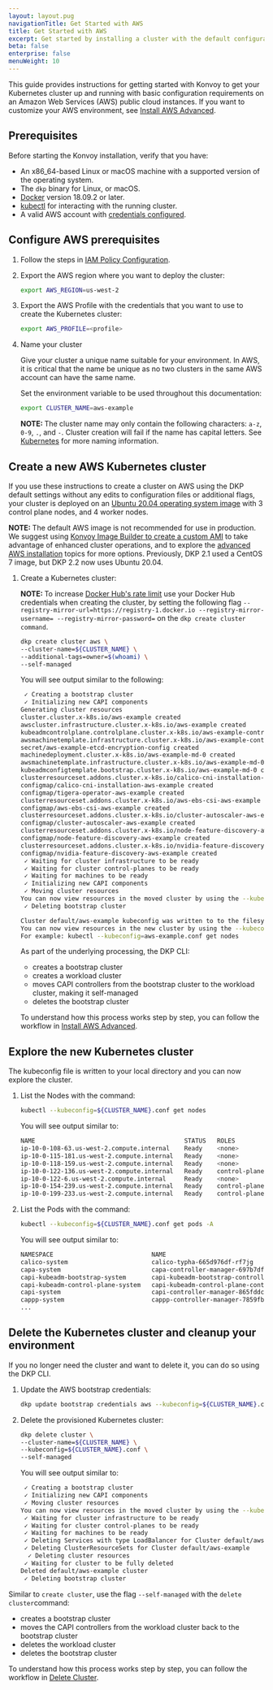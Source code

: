 ```yaml
---
layout: layout.pug
navigationTitle: Get Started with AWS
title: Get Started with AWS
excerpt: Get started by installing a cluster with the default configuration settings on AWS
beta: false
enterprise: false
menuWeight: 10
---
```


This guide provides instructions for getting started with Konvoy to get your Kubernetes cluster up and running with basic configuration requirements on an Amazon Web Services (AWS) public cloud instances. If you want to customize your AWS environment, see [Install AWS Advanced][advanced].

## Prerequisites

Before starting the Konvoy installation, verify that you have:

- An x86_64-based Linux or macOS machine with a supported version of the operating system.
- The `dkp` binary for Linux, or macOS.
- [Docker][install_docker] version 18.09.2 or later.
- [kubectl][install_kubectl] for interacting with the running cluster.
- A valid AWS account with [credentials configured][aws_credentials].

## Configure AWS prerequisites

1.  Follow the steps in [IAM Policy Configuration](../iam-policies).

1.  Export the AWS region where you want to deploy the cluster:

    ```bash
    export AWS_REGION=us-west-2
    ```

1.  Export the AWS Profile with the credentials that you want to use to create the Kubernetes cluster:

    ```bash
    export AWS_PROFILE=<profile>
    ```

1.  Name your cluster

    Give your cluster a unique name suitable for your environment. In AWS, it is critical that the name be unique as no two clusters in the same AWS account can have the same name.

    Set the environment variable to be used throughout this documentation:

    ```bash
    export CLUSTER_NAME=aws-example
    ```
    <p class="message--note"><strong>NOTE: </strong>The cluster name may only contain the following characters: <code>a-z</code>, <code>0-9</code>, <code>.</code>, and <code>-</code>. Cluster creation will fail if the name has capital letters.
    See <a href="https://kubernetes.io/docs/concepts/overview/working-with-objects/names/">Kubernetes</a> for more naming information.
    </p>

## Create a new AWS Kubernetes cluster

If you use these instructions to create a cluster on AWS using the DKP default settings without any edits to configuration files or additional flags, your cluster is deployed on an [Ubuntu 20.04 operating system image][supported-systems] with 3 control plane nodes, and 4 worker nodes.

<p class="message--note"><strong>NOTE: </strong>
The default AWS image is not recommended for use in production. We suggest using <a href="../../../image-builder/create-ami">Konvoy Image Builder to create a custom AMI</a> to take advantage of enhanced cluster operations, and to explore the <a href="../advanced">advanced AWS installation</a> topics for more options. Previously, DKP 2.1 used a CentOS 7 image, but DKP 2.2 now uses Ubuntu 20.04.
</p>

1.  Create a Kubernetes cluster:

    <p class="message--note"><strong>NOTE: </strong>To increase <a href="https://docs.docker.com/docker-hub/download-rate-limit/">Docker Hub's rate limit</a> use your Docker Hub credentials when creating the cluster, by setting the following flag <code>--registry-mirror-url=https://registry-1.docker.io --registry-mirror-username= --registry-mirror-password=</code> on the <code>dkp create cluster command</code>.</p>

    ```bash
    dkp create cluster aws \
    --cluster-name=${CLUSTER_NAME} \
    --additional-tags=owner=$(whoami) \
    --self-managed
    ```

    You will see output similar to the following:

    ```sh
     ✓ Creating a bootstrap cluster
	 ✓ Initializing new CAPI components
	Generating cluster resources
	cluster.cluster.x-k8s.io/aws-example created
	awscluster.infrastructure.cluster.x-k8s.io/aws-example created
	kubeadmcontrolplane.controlplane.cluster.x-k8s.io/aws-example-control-plane created
	awsmachinetemplate.infrastructure.cluster.x-k8s.io/aws-example-control-plane created
	secret/aws-example-etcd-encryption-config created
	machinedeployment.cluster.x-k8s.io/aws-example-md-0 created
	awsmachinetemplate.infrastructure.cluster.x-k8s.io/aws-example-md-0 created
	kubeadmconfigtemplate.bootstrap.cluster.x-k8s.io/aws-example-md-0 created
	clusterresourceset.addons.cluster.x-k8s.io/calico-cni-installation-aws-example created
	configmap/calico-cni-installation-aws-example created
	configmap/tigera-operator-aws-example created
	clusterresourceset.addons.cluster.x-k8s.io/aws-ebs-csi-aws-example created
	configmap/aws-ebs-csi-aws-example created
	clusterresourceset.addons.cluster.x-k8s.io/cluster-autoscaler-aws-example created
	configmap/cluster-autoscaler-aws-example created
	clusterresourceset.addons.cluster.x-k8s.io/node-feature-discovery-aws-example created
	configmap/node-feature-discovery-aws-example created
	clusterresourceset.addons.cluster.x-k8s.io/nvidia-feature-discovery-aws-example created
	configmap/nvidia-feature-discovery-aws-example created
	 ✓ Waiting for cluster infrastructure to be ready
	 ✓ Waiting for cluster control-planes to be ready
	 ✓ Waiting for machines to be ready
	 ✓ Initializing new CAPI components
	 ✓ Moving cluster resources
	You can now view resources in the moved cluster by using the --kubeconfig flag with kubectl. For example: kubectl --kubeconfig=/home/gflorinskaya/repos/advanced-tests/konvoy2-test-v3/aws-example.conf get nodes
	 ✓ Deleting bootstrap cluster

	Cluster default/aws-example kubeconfig was written to to the filesystem.
	You can now view resources in the new cluster by using the --kubeconfig flag with kubectl.
	For example: kubectl --kubeconfig=aws-example.conf get nodes
    ```

    As part of the underlying processing, the DKP CLI:
    - creates a bootstrap cluster
    - creates a workload cluster
    - moves CAPI controllers from the bootstrap cluster to the workload cluster, making it self-managed
    - deletes the bootstrap cluster

    To understand how this process works step by step, you can follow the workflow in [Install AWS Advanced][advanced].

## Explore the new Kubernetes cluster

The kubeconfig file is written to your local directory and you can now explore the cluster.

1.  List the Nodes with the command:

    ```bash
    kubectl --kubeconfig=${CLUSTER_NAME}.conf get nodes
    ```

    You will see output similar to:

    ```sh
	NAME                                         STATUS   ROLES                  AGE   VERSION
	ip-10-0-108-63.us-west-2.compute.internal    Ready    <none>                 59m   v1.23.7
	ip-10-0-115-181.us-west-2.compute.internal   Ready    <none>                 59m   v1.23.7
	ip-10-0-118-159.us-west-2.compute.internal   Ready    <none>                 59m   v1.23.7
	ip-10-0-122-136.us-west-2.compute.internal   Ready    control-plane,master   60m   v1.23.7
	ip-10-0-122-6.us-west-2.compute.internal     Ready    <none>                 59m   v1.23.7
	ip-10-0-154-239.us-west-2.compute.internal   Ready    control-plane,master   59m   v1.23.7
	ip-10-0-199-233.us-west-2.compute.internal   Ready    control-plane,master   57m   v1.23.7
    ```

1.  List the Pods with the command:

    ```bash
    kubectl --kubeconfig=${CLUSTER_NAME}.conf get pods -A
    ```

    You will see output similar to:

    ```sh
    NAMESPACE                           NAME                                                                 READY   STATUS    RESTARTS   AGE
    calico-system                       calico-typha-665d976df-rf7jg                                         1/1     Running   0          60m
    capa-system                         capa-controller-manager-697b7df888-vhcbj                             2/2     Running   0          57m
    capi-kubeadm-bootstrap-system       capi-kubeadm-bootstrap-controller-manager-67d8fc9688-5p65s           1/1     Running   0          57m
    capi-kubeadm-control-plane-system   capi-kubeadm-control-plane-controller-manager-846ff8b565-jqmhd       1/1     Running   0          57m
    capi-system                         capi-controller-manager-865fddc84c-9g7bb                             1/1     Running   0          57m
    cappp-system                        cappp-controller-manager-7859fbbb7f-xjh6k                            1/1     Running   0          56m
    ...
    ```

## Delete the Kubernetes cluster and cleanup your environment

If you no longer need the cluster and want to delete it, you can do so using the DKP CLI.

1.  Update the AWS bootstrap credentials:

    ```bash
    dkp update bootstrap credentials aws --kubeconfig=${CLUSTER_NAME}.conf
    ```

1.  Delete the provisioned Kubernetes cluster:

    ```bash
    dkp delete cluster \
    --cluster-name=${CLUSTER_NAME} \
    --kubeconfig=${CLUSTER_NAME}.conf \
    --self-managed
    ```

    You will see output similar to:

    ```sh
	 ✓ Creating a bootstrap cluster
	 ✓ Initializing new CAPI components
	 ✓ Moving cluster resources
	You can now view resources in the moved cluster by using the --kubeconfig flag with kubectl. For example: kubectl --kubeconfig=aws-example-bootstrap.conf get nodes
	 ✓ Waiting for cluster infrastructure to be ready
	 ✓ Waiting for cluster control-planes to be ready
	 ✓ Waiting for machines to be ready
	 ✓ Deleting Services with type LoadBalancer for Cluster default/aws-example
	 ✓ Deleting ClusterResourceSets for Cluster default/aws-example
	  ✓ Deleting cluster resources
	 ✓ Waiting for cluster to be fully deleted
	Deleted default/aws-example cluster
	 ✓ Deleting bootstrap cluster
    ```

Similar to `create cluster`, use the flag `--self-managed` with the `delete cluster`command:

- creates a bootstrap cluster
- moves the CAPI controllers from the workload cluster back to the bootstrap cluster
- deletes the workload cluster
- deletes the bootstrap cluster

To understand how this process works step by step, you can follow the workflow in [Delete Cluster][advanced_delete].

[advanced]: ../advanced/
[advanced_delete]: ../advanced/delete/
[aws_advanced]: ../advanced
[aws_credentials]: https://docs.aws.amazon.com/cli/latest/userguide/cli-configure-profiles.htm
[install_docker]: https://docs.docker.com/get-docker/
[install_kubectl]: https://kubernetes.io/docs/tasks/tools/#kubectl
[kib_create_ami]: ../../../image-builder/create-ami
[supported-systems]: ../../../supported-operating-systems
